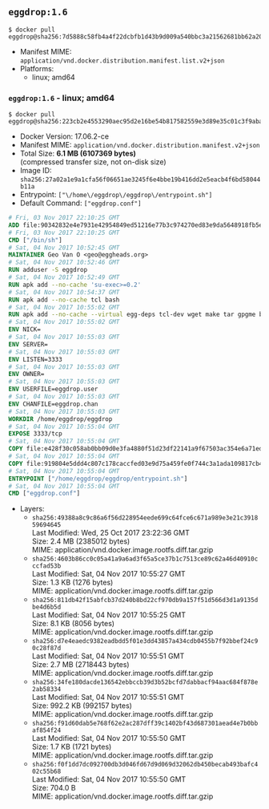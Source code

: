 ## `eggdrop:1.6`

```console
$ docker pull eggdrop@sha256:7d5888c58fb4a4f22dcbfb1d43b9d009a540bbc3a21562681bb62a2061c0c4bb
```

-	Manifest MIME: `application/vnd.docker.distribution.manifest.list.v2+json`
-	Platforms:
	-	linux; amd64

### `eggdrop:1.6` - linux; amd64

```console
$ docker pull eggdrop@sha256:223cb2e4553290aec95d2e16be54b817582559e3d89e35c01c3f9aba02acfcb8
```

-	Docker Version: 17.06.2-ce
-	Manifest MIME: `application/vnd.docker.distribution.manifest.v2+json`
-	Total Size: **6.1 MB (6107369 bytes)**  
	(compressed transfer size, not on-disk size)
-	Image ID: `sha256:27a02a1e9a1cfa56f06651ae3245f6e4bbe19b416dd2e5eacb4f6bd58044b11a`
-	Entrypoint: `["\/home\/eggdrop\/eggdrop\/entrypoint.sh"]`
-	Default Command: `["eggdrop.conf"]`

```dockerfile
# Fri, 03 Nov 2017 22:10:25 GMT
ADD file:90342832e4e7931e42954849ed51216e77b3c974270ed83e9da5648918fb5e66 in / 
# Fri, 03 Nov 2017 22:10:25 GMT
CMD ["/bin/sh"]
# Sat, 04 Nov 2017 10:52:45 GMT
MAINTAINER Geo Van O <geo@eggheads.org>
# Sat, 04 Nov 2017 10:52:46 GMT
RUN adduser -S eggdrop
# Sat, 04 Nov 2017 10:52:49 GMT
RUN apk add --no-cache 'su-exec>=0.2'
# Sat, 04 Nov 2017 10:54:37 GMT
RUN apk add --no-cache tcl bash
# Sat, 04 Nov 2017 10:55:02 GMT
RUN apk add --no-cache --virtual egg-deps tcl-dev wget make tar gpgme build-base   && wget ftp://ftp.eggheads.org/pub/eggdrop/source/1.6/eggdrop1.6.21.tar.gz   && wget ftp://ftp.eggheads.org/pub/eggdrop/source/1.6/eggdrop1.6.21.tar.gz.asc   && gpg --keyserver ha.pool.sks-keyservers.net --recv-key B0B3D92ABE1D20233A2ECB01DB909F5EE7C0E7F7   && gpg --batch --verify eggdrop1.6.21.tar.gz.asc eggdrop1.6.21.tar.gz   && rm eggdrop1.6.21.tar.gz.asc   && tar -zxvf eggdrop1.6.21.tar.gz   && rm eggdrop1.6.21.tar.gz   && ( cd eggdrop1.6.21     && CFLAGS="-std=gnu89" ./configure --with-tclinc=/usr/include/tcl.h --with-tcllib=/usr/lib/libtcl8.6.so     && make config     && make     && make install DEST=/home/eggdrop/eggdrop )   && rm -rf eggdrop1.6.21   && mkdir /home/eggdrop/eggdrop/data   && chown -R eggdrop /home/eggdrop/eggdrop   && apk del egg-deps
# Sat, 04 Nov 2017 10:55:02 GMT
ENV NICK=
# Sat, 04 Nov 2017 10:55:03 GMT
ENV SERVER=
# Sat, 04 Nov 2017 10:55:03 GMT
ENV LISTEN=3333
# Sat, 04 Nov 2017 10:55:03 GMT
ENV OWNER=
# Sat, 04 Nov 2017 10:55:03 GMT
ENV USERFILE=eggdrop.user
# Sat, 04 Nov 2017 10:55:03 GMT
ENV CHANFILE=eggdrop.chan
# Sat, 04 Nov 2017 10:55:03 GMT
WORKDIR /home/eggdrop/eggdrop
# Sat, 04 Nov 2017 10:55:04 GMT
EXPOSE 3333/tcp
# Sat, 04 Nov 2017 10:55:04 GMT
COPY file:e428f30c058ab0bb09d0e3fa4880f51d23df22141a9f67503ac354e6a71ed388 in /home/eggdrop/eggdrop 
# Sat, 04 Nov 2017 10:55:04 GMT
COPY file:919804e5ddd4c807c178caccfed03e9d75a459fe0f744c3a1ada109817cb44ec in /home/eggdrop/eggdrop/scripts/ 
# Sat, 04 Nov 2017 10:55:04 GMT
ENTRYPOINT ["/home/eggdrop/eggdrop/entrypoint.sh"]
# Sat, 04 Nov 2017 10:55:04 GMT
CMD ["eggdrop.conf"]
```

-	Layers:
	-	`sha256:49388a8c9c86a6f56d228954eede699c64fce6c671a989e3e21c391859694645`  
		Last Modified: Wed, 25 Oct 2017 23:22:36 GMT  
		Size: 2.4 MB (2385012 bytes)  
		MIME: application/vnd.docker.image.rootfs.diff.tar.gzip
	-	`sha256:4603b86cc0c05a41a9a6ad3f65a5ce37b1c7513ce89c62a46d40910cccfad53b`  
		Last Modified: Sat, 04 Nov 2017 10:55:27 GMT  
		Size: 1.3 KB (1276 bytes)  
		MIME: application/vnd.docker.image.rootfs.diff.tar.gzip
	-	`sha256:811db42f15abfcb37d240b8bd22cf970db9a157f51d566d3d1a9135dbe4d6b5d`  
		Last Modified: Sat, 04 Nov 2017 10:55:25 GMT  
		Size: 8.1 KB (8056 bytes)  
		MIME: application/vnd.docker.image.rootfs.diff.tar.gzip
	-	`sha256:d7e4eaedc9382eadbdd5f01e3dd43857a434cdb0455b7f92bbef24c90c28f87d`  
		Last Modified: Sat, 04 Nov 2017 10:55:51 GMT  
		Size: 2.7 MB (2718443 bytes)  
		MIME: application/vnd.docker.image.rootfs.diff.tar.gzip
	-	`sha256:34fe180dacde136542ebbccb39d3b52bcfd7dabbacf94aac684f878e2ab58334`  
		Last Modified: Sat, 04 Nov 2017 10:55:51 GMT  
		Size: 992.2 KB (992157 bytes)  
		MIME: application/vnd.docker.image.rootfs.diff.tar.gzip
	-	`sha256:f91d60dab5e768f62e2ac287dff39c1402bf43d687301aead4e7b0bbaf854f24`  
		Last Modified: Sat, 04 Nov 2017 10:55:50 GMT  
		Size: 1.7 KB (1721 bytes)  
		MIME: application/vnd.docker.image.rootfs.diff.tar.gzip
	-	`sha256:f0f1dd7dc092700db3d046fd67d9d069d32062db450becab493bafc402c55b68`  
		Last Modified: Sat, 04 Nov 2017 10:55:50 GMT  
		Size: 704.0 B  
		MIME: application/vnd.docker.image.rootfs.diff.tar.gzip

